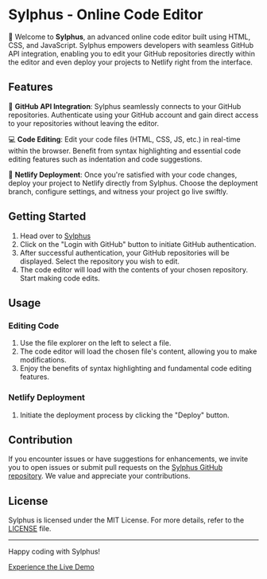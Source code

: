 # Sylphus - Online Code Editor 

🚀 Welcome to **Sylphus**, an advanced online code editor built using HTML, CSS, and JavaScript. Sylphus empowers developers with seamless GitHub API integration, enabling you to edit your GitHub repositories directly within the editor and even deploy your projects to Netlify right from the interface.

## Features

🔗 **GitHub API Integration**: Sylphus seamlessly connects to your GitHub repositories. Authenticate using your GitHub account and gain direct access to your repositories without leaving the editor.

💻 **Code Editing**: Edit your code files (HTML, CSS, JS, etc.) in real-time within the browser. Benefit from syntax highlighting and essential code editing features such as indentation and code suggestions.


🚀 **Netlify Deployment**: Once you're satisfied with your code changes, deploy your project to Netlify directly from Sylphus. Choose the deployment branch, configure settings, and witness your project go live swiftly.

## Getting Started

1. Head over to [Sylphus](https://firescryptgithubio.adhvaithprasad.repl.co/)
2. Click on the "Login with GitHub" button to initiate GitHub authentication.
3. After successful authentication, your GitHub repositories will be displayed. Select the repository you wish to edit.
4. The code editor will load with the contents of your chosen repository. Start making code edits.

## Usage

### Editing Code

1. Use the file explorer on the left to select a file.
2. The code editor will load the chosen file's content, allowing you to make modifications.
3. Enjoy the benefits of syntax highlighting and fundamental code editing features.


### Netlify Deployment

1. Initiate the deployment process by clicking the "Deploy" button.

## Contribution

If you encounter issues or have suggestions for enhancements, we invite you to open issues or submit pull requests on the [Sylphus GitHub repository](https://github.com/sylphus-com/core). We value and appreciate your contributions.

## License

Sylphus is licensed under the MIT License. For more details, refer to the [LICENSE](LICENSE) file.

---

Happy coding with Sylphus!

[Experience the Live Demo](https://firescryptgithubio.adhvaithprasad.repl.co/)

